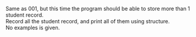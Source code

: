 Same as 001, but this time the program should be able to store more than 1 student record.  
Record all the student record, and print all of them using structure.  
No examples is given.  
